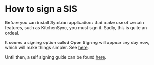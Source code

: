 # How to sign a SIS #

Before you can install Symbian applications that make use of certain features, such as KitchenSync, you must sign it. Sadly, this is quite an ordeal.

It seems a signing option called Open Signing will appear any day now, which will make things simpler. See [here](http://developer.symbian.com/main/signed/).

Until then, a self signing guide can be found [here](http://www.gsmblog.net/article.do?keyword=symbian-self-signing).
